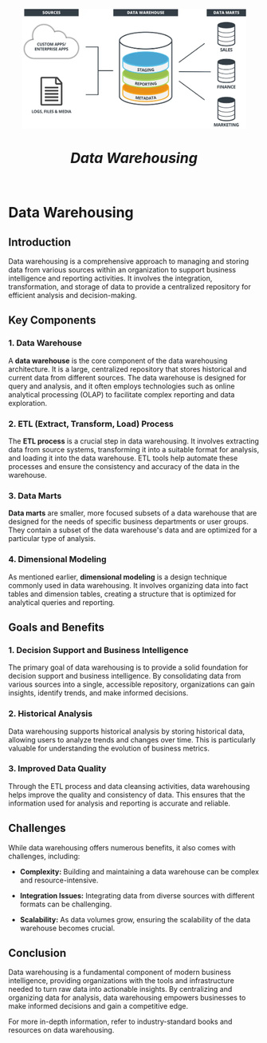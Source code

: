 <br />
<div align="center">
  <a href="#">
    <img src="assets/data_warehouse.png" alt="Data Warehouse Illustration"  height="240">
  </a>

<h1 align = "center">
<b><i>Data Warehousing</i></b>
</h1>

  <p align="center">
  </p>
</div>
<br />

# Data Warehousing

## Introduction

Data warehousing is a comprehensive approach to managing and storing data from various sources within an organization to support business intelligence and reporting activities. It involves the integration, transformation, and storage of data to provide a centralized repository for efficient analysis and decision-making.

## Key Components

### 1. Data Warehouse

A **data warehouse** is the core component of the data warehousing architecture. It is a large, centralized repository that stores historical and current data from different sources. The data warehouse is designed for query and analysis, and it often employs technologies such as online analytical processing (OLAP) to facilitate complex reporting and data exploration.

### 2. ETL (Extract, Transform, Load) Process

The **ETL process** is a crucial step in data warehousing. It involves extracting data from source systems, transforming it into a suitable format for analysis, and loading it into the data warehouse. ETL tools help automate these processes and ensure the consistency and accuracy of the data in the warehouse.

### 3. Data Marts

**Data marts** are smaller, more focused subsets of a data warehouse that are designed for the needs of specific business departments or user groups. They contain a subset of the data warehouse's data and are optimized for a particular type of analysis.

### 4. Dimensional Modeling

As mentioned earlier, **dimensional modeling** is a design technique commonly used in data warehousing. It involves organizing data into fact tables and dimension tables, creating a structure that is optimized for analytical queries and reporting.

## Goals and Benefits

### 1. Decision Support and Business Intelligence

The primary goal of data warehousing is to provide a solid foundation for decision support and business intelligence. By consolidating data from various sources into a single, accessible repository, organizations can gain insights, identify trends, and make informed decisions.

### 2. Historical Analysis

Data warehousing supports historical analysis by storing historical data, allowing users to analyze trends and changes over time. This is particularly valuable for understanding the evolution of business metrics.

### 3. Improved Data Quality

Through the ETL process and data cleansing activities, data warehousing helps improve the quality and consistency of data. This ensures that the information used for analysis and reporting is accurate and reliable.

## Challenges

While data warehousing offers numerous benefits, it also comes with challenges, including:

- **Complexity:** Building and maintaining a data warehouse can be complex and resource-intensive.

- **Integration Issues:** Integrating data from diverse sources with different formats can be challenging.

- **Scalability:** As data volumes grow, ensuring the scalability of the data warehouse becomes crucial.

## Conclusion

Data warehousing is a fundamental component of modern business intelligence, providing organizations with the tools and infrastructure needed to turn raw data into actionable insights. By centralizing and organizing data for analysis, data warehousing empowers businesses to make informed decisions and gain a competitive edge.

For more in-depth information, refer to industry-standard books and resources on data warehousing.
